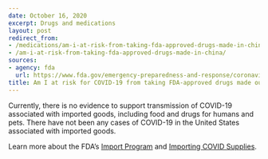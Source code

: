```yaml
---
date: October 16, 2020
excerpt: Drugs and medications
layout: post
redirect_from:
- /medications/am-i-at-risk-from-taking-fda-approved-drugs-made-in-china/
- /am-i-at-risk-from-taking-fda-approved-drugs-made-in-china/
sources:
- agency: fda
  url: https://www.fda.gov/emergency-preparedness-and-response/coronavirus-disease-2019-covid-19/covid-19-frequently-asked-questions
title: Am I at risk for COVID-19 from taking FDA-approved drugs made outside the United States?
---
```


Currently, there is no evidence to support transmission of COVID-19 associated with imported goods, including food and drugs for humans and pets. There have not been any cases of COVID-19 in the United States associated with imported goods. 

Learn more about the FDA’s [Import Program](https://www.fda.gov/industry/import-program-food-and-drug-administration-fda) and [Importing COVID Supplies](https://www.fda.gov/industry/import-program-food-and-drug-administration-fda/importing-covid-19-supplies).